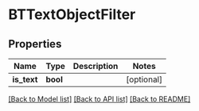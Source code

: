 # BTTextObjectFilter

## Properties
Name | Type | Description | Notes
------------ | ------------- | ------------- | -------------
**is_text** | **bool** |  | [optional] 

[[Back to Model list]](../README.md#documentation-for-models) [[Back to API list]](../README.md#documentation-for-api-endpoints) [[Back to README]](../README.md)


